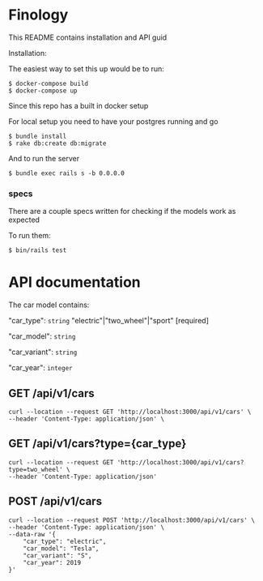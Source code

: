 # Finology

This README contains installation and API guid

Installation:

The easiest way to set this up would be to run:

```
$ docker-compose build
$ docker-compose up
```

Since this repo has a built in docker setup

For local setup you need to have your postgres running and go

```
$ bundle install
$ rake db:create db:migrate
```

And to run the server

```
$ bundle exec rails s -b 0.0.0.0
```

### specs
There are a couple specs written for checking if the models work as expected

To run them:
```
$ bin/rails test
```

# API documentation

The car model contains:

"car_type": `string` "electric"|"two_wheel"|"sport" [required]

"car_model": `string`

"car_variant": `string`

"car_year": `integer`

## GET /api/v1/cars

```
curl --location --request GET 'http://localhost:3000/api/v1/cars' \
--header 'Content-Type: application/json' \
```

## GET /api/v1/cars?type={car_type}

```
curl --location --request GET 'http://localhost:3000/api/v1/cars?type=two_wheel' \
--header 'Content-Type: application/json'
```

## POST /api/v1/cars

```
curl --location --request POST 'http://localhost:3000/api/v1/cars' \
--header 'Content-Type: application/json' \
--data-raw '{
    "car_type": "electric",
    "car_model": "Tesla",
    "car_variant": "S",
    "car_year": 2019
}'
```
